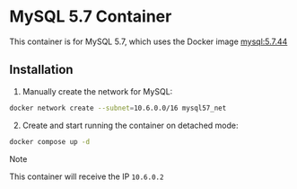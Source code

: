 # MySQL 5.7 Container

This container is for MySQL 5.7, which uses the Docker image [mysql:5.7.44](https://hub.docker.com/layers/library/mysql/5.7.44/images/sha256-dab0a802b44617303694fb17d166501de279c3031ddeb28c56ecf7fcab5ef0da?context=explore)

## Installation

1. Manually create the network for MySQL:

```bash
docker network create --subnet=10.6.0.0/16 mysql57_net
```

2. Create and start running the container on detached mode:

```bash
docker compose up -d
```

> [!NOTE]
> This container will receive the IP `10.6.0.2`
